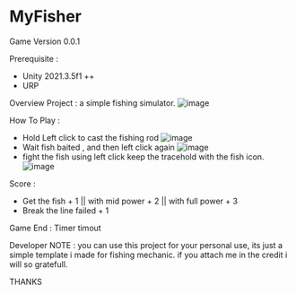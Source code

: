 # MyFisher

Game Version 0.0.1

Prerequisite :
- Unity 2021.3.5f1 ++
- URP 

Overview Project :
a simple fishing simulator.
![image](https://github.com/dhaniYanuar/MyFisher/assets/33579738/6b389dcb-5cba-4742-b208-7c6b6a692605)

How To Play :
- Hold Left click to cast the fishing rod
![image](https://github.com/dhaniYanuar/MyFisher/assets/33579738/5f4aa289-acee-4ce6-9a43-55391ee241a9)
- Wait fish baited , and then left click again
![image](https://github.com/dhaniYanuar/MyFisher/assets/33579738/f3257a0c-a0fb-47cf-b41a-4e9f4b4a405d)
- fight the fish using left click keep the tracehold with the fish icon.
![image](https://github.com/dhaniYanuar/MyFisher/assets/33579738/0fc91645-b629-4506-ba45-df4f8b0166d3)



Score :
- Get the fish + 1 || with mid power + 2 || with full power + 3 
- Break the line failed + 1

Game End :
Timer timout

Developer NOTE : you can use this project for your personal use, its just a simple template i made for fishing mechanic. if you attach me in the credit i will so gratefull.

THANKS
